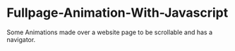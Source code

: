# Fullpage-Animation-With-Javascript
Some Animations made over a website page to be scrollable and has a navigator.
